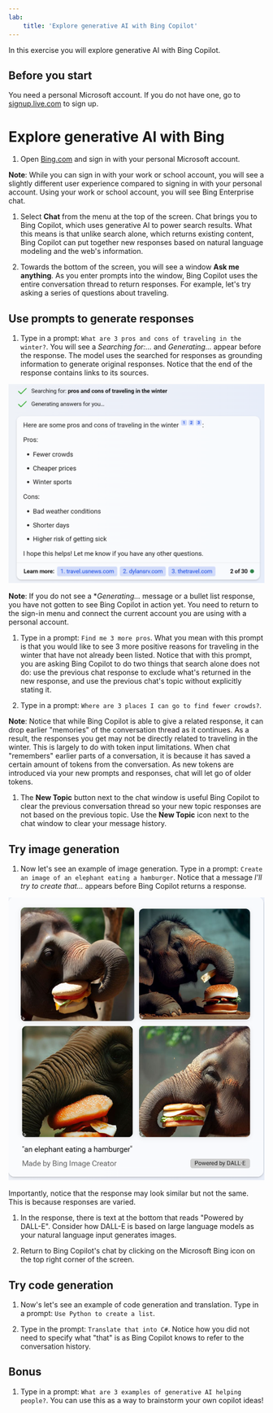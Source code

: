 ```yaml
---
lab:
    title: 'Explore generative AI with Bing Copilot'
---
```


In this exercise you will explore generative AI with Bing Copilot. 

## Before you start
You need a personal Microsoft account. If you do not have one, go to [signup.live.com](https://signup.live.com/signup?azure-portal=true) to sign up.

# Explore generative AI with Bing

1. Open [Bing.com](https://www.bing.com?azure-portal=true) and sign in with your personal Microsoft account.

**Note**: While you can sign in with your work or school account, you will see a slightly different user experience compared to signing in with your personal account. Using your work or school account, you will see Bing Enterprise chat. 

1. Select **Chat** from the menu at the top of the screen. Chat brings you to Bing Copilot, which uses generative AI to power search results. What this means is that unlike search alone, which returns existing content, Bing Copilot can put together new responses based on natural language modeling and the web's information.  
    
1. Towards the bottom of the screen, you will see a window **Ask me anything**. As you enter prompts into the window, Bing Copilot uses the entire conversation thread to return responses. For example, let's try asking a series of questions about traveling. 

## Use prompts to generate responses

1. Type in a prompt: `What are 3 pros and cons of traveling in the winter?`. You will see a *Searching for:...* and *Generating...* appear before the response. The model uses the searched for responses as grounding information to generate original responses. Notice that the end of the response contains links to its sources. 

![A screenshot of Bing copilot's response to a traveling prompt with three bullets for pros and three bullets for cons.](../Media/bing-copilot-response-traveling.png) 

**Note**: If you do not see a **Generating...* message or a bullet list response, you have not gotten to see Bing Copilot in action yet. You need to return to the sign-in menu and connect the current account you are using with a personal account. 
 
1. Type in a prompt: `Find me 3 more pros`. What you mean with this prompt is that you would like to see 3 more positive reasons for traveling in the winter that have not already been listed. Notice that with this prompt, you are asking Bing Copilot to do two things that search alone does not do: use the previous chat response to exclude what's returned in the new response, and use the previous chat's topic without explicitly stating it. 

1. Type in a prompt: `Where are 3 places I can go to find fewer crowds?`. 

**Note**: Notice that while Bing Copilot is able to give a related response, it can drop earlier "memories" of the conversation thread as it continues. As a result, the responses you get may not be directly related to traveling in the winter. This is largely to do with token input limitations. When chat "remembers" earlier parts of a conversation, it is because it has saved a certain amount of tokens from the conversation. As new tokens are introduced via your new prompts and responses, chat will let go of older tokens. 

1. The **New Topic** button next to the chat window is useful Bing Copilot to clear the previous conversation thread so your new topic responses are not based on the previous topic. Use the **New Topic** icon next to the chat window to clear your message history. 

## Try image generation

1. Now let's see an example of image generation. Type in a prompt: `Create an image of an elephant eating a hamburger`. Notice that a message *I'll try to create that...* appears before Bing Copilot returns a response. 

![A screenshot of elephants eating hamgburgers.](../Media/dall-e-elephant.png)

Importantly, notice that the response may look similar but not the same. This is because responses are varied.  

1. In the response, there is text at the bottom that reads "Powered by DALL-E". Consider how DALL-E is based on large language models as your natural language input generates images. 

1. Return to Bing Copilot's chat by clicking on the Microsoft Bing icon on the top right corner of the screen. 

## Try code generation

1. Now's let's see an example of code generation and translation. Type in a prompt: `Use Python to create a list`. 

1. Type in the prompt: `Translate that into C#`. Notice how you did not need to specify what "that" is as Bing Copilot knows to refer to the conversation history. 

## Bonus 

1. Type in a prompt: `What are 3 examples of generative AI helping people?`. You can use this as a way to brainstorm your own copilot ideas!  
